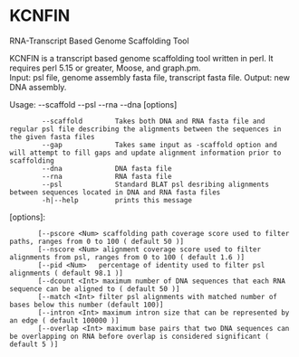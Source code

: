 # KCNFIN
RNA-Transcript Based Genome Scaffolding Tool 





KCNFIN is a transcript based genome scaffolding tool written in perl. It requires perl 5.15 or greater, Moose, and graph.pm.   
Input: psl file, genome assembly fasta file, transcript fasta file.
Output: new DNA assembly.


Usage:  --scaffold  --psl <string>  --rna <string>  --dna <string>  [options] 
    
            --scaffold        Takes both DNA and RNA fasta file and regular psl file describing the alignments between the sequences in the given fasta files  
            --gap             Takes same input as -scaffold option and will attempt to fill gaps and update alignment information prior to scaffolding          
            --dna             DNA fasta file
            --rna             RNA fasta file 
            --psl             Standard BLAT psl desribing alignments between sequences located in DNA and RNA fasta files
            -h|--help         prints this message

  [options]:

           [--pscore <Num> scaffolding path coverage score used to filter paths, ranges from 0 to 100 ( default 50 )]
           [--nscore <Num> alignment coverage score used to filter alignments from psl, ranges from 0 to 100 ( default 1.6 )]   
           [--pid <Num>   percentage of identity used to filter psl alignments ( default 98.1 )]
           [--dcount <Int> maximum number of DNA sequences that each RNA sequence can be aligned to ( default 50 )]
           [--match <Int> filter psl alignments with matched number of bases below this number (default 100)]  
           [--intron <Int> maximum intron size that can be represented by an edge ( default 100000 )]  
           [--overlap <Int> maximum base pairs that two DNA sequences can be overlapping on RNA before overlap is considered significant ( default 5 )] 

    




